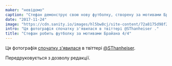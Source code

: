```yaml
---
maker: "невідомо"
caption: "Стефан демонструє свою нову футболку, створену за мотивами Браяна Боді Блока."
date: "2017-11-24"
image: "https://cdn.sanity.io/images/hl5bw8cj/site-content/72a8175d98f267194c48ad940c734853a62e4e66-2045x2044.jpg"
intro: "Ця фотографія спочатку з'явилася в твіттері @SThanheiser ."
title: "Стефан робить футболку за мотивами Брайана 4/4"
---
```



Ця фотографія [спочатку з'явилася](https://twitter.com/SThanheiser/status/933942463332536320) в твіттері [@SThanheiser](https://twitter.com/SThanheiser).

Передруковується з дозволу редакції.

